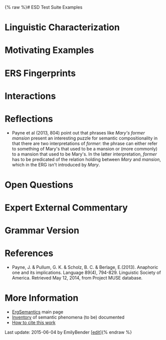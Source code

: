 {% raw %}# ESD Test Suite Examples

# Linguistic Characterization

# Motivating Examples

# ERS Fingerprints

# Interactions

# Reflections

- Payne et al (2013, 804) point out that phrases like *Mary's former
mansion* present an interesting puzzle for semantic compositionality
in that there are two interpretations of *former*: the phrase can
either refer to something of Mary's that used to be a mansion or
(more commonly) to a mansion that used to be Mary's. In the latter
interpretation, *former* has to be predicated of the relation
holding between *Mary* and *mansion*, which in the ERG isn't
introduced by *Mary*.

# Open Questions

# Expert External Commentary

# Grammar Version

# References

- Payne, J. & Pullum, G. K. & Scholz, B. C. & Berlage, E.(2013).
Anaphoric one and its implications. Language 89(4), 794-829.
Linguistic Society of America. Retrieved May 12, 2014, from Project
MUSE database.

# More Information

- [ErgSemantics](https://blog.inductorsoftware.com/docsproto/erg/ErgSemantics) main page
- [Inventory](https://blog.inductorsoftware.com/docsproto/erg/ErgSemantics_Inventory) of semantic phenomena (to be)
documented
- [How to cite this work](https://blog.inductorsoftware.com/docsproto/erg/ErgSemantics_HowToCite)

Last update: 2015-06-04 by EmilyBender [[edit](https://github.com/delph-in/docs/wiki/ErgSemantics_RelationalNouns/_edit)]{% endraw %}